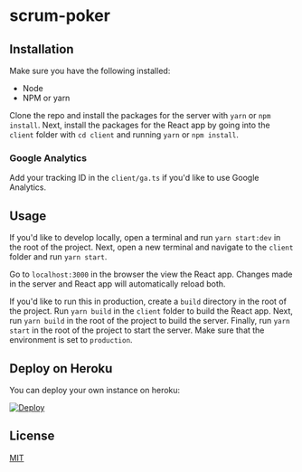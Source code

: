 # scrum-poker

## Installation

Make sure you have the following installed:

- Node
- NPM or yarn

Clone the repo and install the packages for the server with `yarn` or `npm install`. Next, install the packages for the React app by going into the `client` folder with `cd client` and running `yarn` or `npm install`. 

### Google Analytics

Add your tracking ID in the `client/ga.ts` if you'd like to use Google Analytics.

## Usage

If you'd like to develop locally, open a terminal and run `yarn start:dev` in the root of the project. Next, open a new terminal and navigate to the `client` folder and run `yarn start`.

Go to `localhost:3000` in the browser the view the React app. Changes made in the server and React app will automatically reload both.

If you'd like to run this in production, create a `build` directory in the root of the project. Run `yarn build` in the `client` folder to build the React app. Next, run `yarn build` in the root of the project to build the server. Finally, run `yarn start` in the root of the project to start the server. Make sure that the environment is set to `production`.

## Deploy on Heroku

You can deploy your own instance on heroku:

[![Deploy](https://www.herokucdn.com/deploy/button.svg)](https://heroku.com/deploy)


## License

[MIT](./LICENSE)